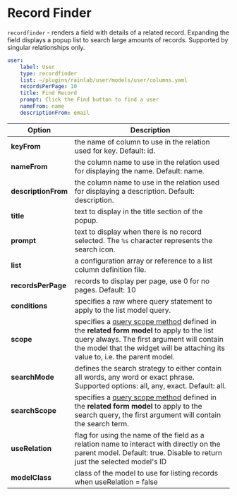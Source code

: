 # Record Finder

`recordfinder` - renders a field with details of a related record. Expanding the field displays a popup list to search large amounts of records. Supported by singular relationships only.

```yaml
user:
    label: User
    type: recordfinder
    list: ~/plugins/rainlab/user/models/user/columns.yaml
    recordsPerPage: 10
    title: Find Record
    prompt: Click the Find button to find a user
    nameFrom: name
    descriptionFrom: email
```

Option | Description
------------- | -------------
**keyFrom** | the name of column to use in the relation used for key. Default: id.
**nameFrom** | the column name to use in the relation used for displaying the name. Default: name.
**descriptionFrom** | the column name to use in the relation used for displaying a description. Default: description.
**title** | text to display in the title section of the popup.
**prompt** | text to display when there is no record selected. The `%s` character represents the search icon.
**list** | a configuration array or reference to a list column definition file.
**recordsPerPage** | records to display per page, use 0 for no pages. Default: 10
**conditions** | specifies a raw where query statement to apply to the list model query.
**scope** | specifies a [query scope method](../database/model.md#oc-query-scopes) defined in the **related form model** to apply to the list query always. The first argument will contain the model that the widget will be attaching its value to, i.e. the parent model.
**searchMode** | defines the search strategy to either contain all words, any word or exact phrase. Supported options: all, any, exact. Default: all.
**searchScope** | specifies a [query scope method](../database/model.md#oc-query-scopes) defined in the **related form model** to apply to the search query, the first argument will contain the search term.
**useRelation** | flag for using the name of the field as a relation name to interact with directly on the parent model. Default: true. Disable to return just the selected model's ID
**modelClass** | class of the model to use for listing records when useRelation = false
